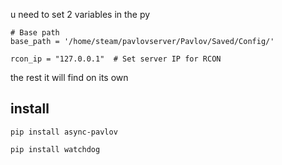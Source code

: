 u need to set 2 variables in the py 
```
# Base path
base_path = '/home/steam/pavlovserver/Pavlov/Saved/Config/'
```

```
rcon_ip = "127.0.0.1"  # Set server IP for RCON
```
the rest it will find on its own 



<h2>install</h2>

```
pip install async-pavlov

pip install watchdog
```
